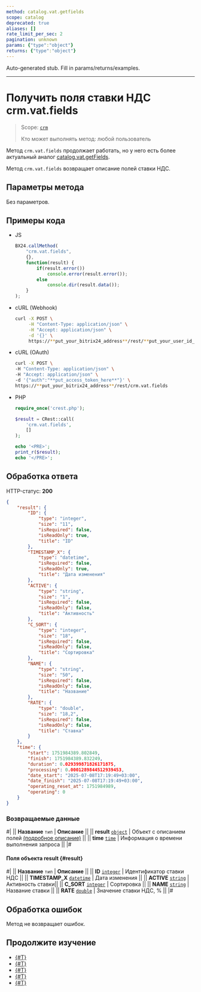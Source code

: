 ```yaml
---
method: catalog.vat.getfields
scope: catalog
deprecated: true
aliases: []
rate_limit_per_sec: 2
pagination: unknown
params: {"type":"object"}
returns: {"type":"object"}
---
```


Auto-generated stub. Fill in params/returns/examples.

---

# Получить поля ставки НДС crm.vat.fields

> Scope: [`crm`](../../../scopes/permissions.md)
>
> Кто может выполнять метод: любой пользователь



Метод `crm.vat.fields` продолжает работать, но у него есть более актуальный аналог [catalog.vat.getFields](../../../catalog/vat/catalog-vat-get-fields.md).



Метод `crm.vat.fields` возвращает описание полей ставки НДС.

## Параметры метода

Без параметров.

## Примеры кода





- JS

    ```js
    BX24.callMethod(
        "crm.vat.fields",
        {},
        function(result) {
            if(result.error())
                console.error(result.error());
            else
                console.dir(result.data());
        }
    );
    ```

- cURL (Webhook)

    ```bash
    curl -X POST \
         -H "Content-Type: application/json" \
         -H "Accept: application/json" \
         -d '{}' \
         https://**put_your_bitrix24_address**/rest/**put_your_user_id_here**/**put_your_webbhook_here**/crm.vat.fields
    ```

- cURL (OAuth)

    ```bash
    curl -X POST \
    -H "Content-Type: application/json" \
    -H "Accept: application/json" \
    -d '{"auth":"**put_access_token_here**"}' \
    https://**put_your_bitrix24_address**/rest/crm.vat.fields
    ```

- PHP

    ```php
    require_once('crest.php');

    $result = CRest::call(
        'crm.vat.fields',
        []
    );

    echo '<PRE>';
    print_r($result);
    echo '</PRE>';
    ```



## Обработка ответа

HTTP-статус: **200**

```json
{
    "result": {
        "ID": {
            "type": "integer",
            "size": "11",
            "isRequired": false,
            "isReadOnly": true,
            "title": "ID"
        },
        "TIMESTAMP_X": {
            "type": "datetime",
            "isRequired": false,
            "isReadOnly": true,
            "title": "Дата изменения"
        },
        "ACTIVE": {
            "type": "string",
            "size": "1",
            "isRequired": false,
            "isReadOnly": false,
            "title": "Активность"
        },
        "C_SORT": {
            "type": "integer",
            "size": "18",
            "isRequired": false,
            "isReadOnly": false,
            "title": "Сортировка"
        },
        "NAME": {
            "type": "string",
            "size": "50",
            "isRequired": false,
            "isReadOnly": false,
            "title": "Название"
        },
        "RATE": {
            "type": "double",
            "size": "18,2",
            "isRequired": false,
            "isReadOnly": false,
            "title": "Ставка"
        }
    },
    "time": {
        "start": 1751984389.802849,
        "finish": 1751984389.832249,
        "duration": 0.029399871826171875,
        "processing": 0.0001289844512939453,
        "date_start": "2025-07-08T17:19:49+03:00",
        "date_finish": "2025-07-08T17:19:49+03:00",
        "operating_reset_at": 1751984989,
        "operating": 0
    }
}
```

### Возвращаемые данные

#|
|| **Название**
`тип` | **Описание** ||
|| **result**
[`object`](../../../data-types.md) | Объект с описанием полей [(подробное описание)](#result) ||
|| **time**
[`time`](../../../data-types.md#time) | Информация о времени выполнения запроса ||
|#

#### Поля объекта result {#result}

#|
|| **Название**
`тип` | **Описание** ||
|| **ID** 
[`integer`](../../../data-types.md) | Идентификатор ставки НДС ||
|| **TIMESTAMP_X** 
[`datetime`](../../../data-types.md) | Дата изменения ||
|| **ACTIVE**
[`string`](../../../data-types.md) | Активность ставки||
|| **C_SORT**
[`integer`](../../../data-types.md) | Сортировка ||
|| **NAME**
[`string`](../../../data-types.md) | Название ставки ||
|| **RATE**
[`double`](../../../data-types.md) | Значение ставки НДС, % ||
|#

## Обработка ошибок

Метод не возвращает ошибок.



## Продолжите изучение

- [{#T}](./crm-vat-list.md)
- [{#T}](./crm-vat-get.md)
- [{#T}](./crm-vat-add.md)
- [{#T}](./crm-vat-update.md)
- [{#T}](./crm-vat-delete.md) 

